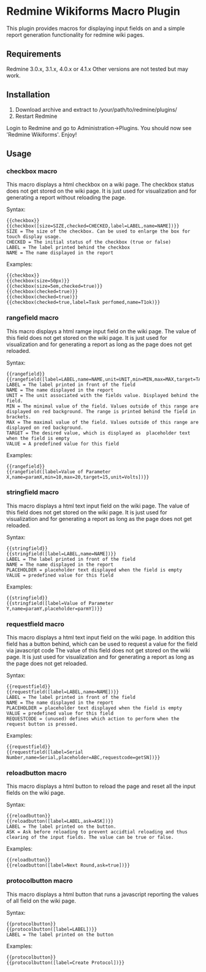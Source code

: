 Redmine Wikiforms Macro Plugin
==================================

This plugin provides macros for displaying input fields on and a simple report generation functionality for redmine wiki pages.

Requirements
------------

Redmine 3.0.x, 3.1.x, 4.0.x or 4.1.x
Other versions are not tested but may work.

Installation
------------
1. Download archive and extract to /your/path/to/redmine/plugins/
2. Restart Redmine

Login to Redmine and go to Administration->Plugins. You should now see 'Redmine Wikiforms'. Enjoy!

Usage
------------

### checkbox macro

This macro displays a html checkbox on a wiki page.
The checkbox status does not get stored on the wiki page. It is just used for visualization and for generating a report without reloading the page.

Syntax:

    {{checkbox}}
    {{checkbox([size=SIZE,checked=CHECKED,label=LABEL,name=NAME])}}
    SIZE = The size of the checkbox. Can be used to enlarge the box for touch display usage.
    CHECKED = The initial status of the checkbox (true or false)
    LABEL = The label printed behind the checkbox
    NAME = The name displayed in the report
  
Examples:

    {{checkbox}}
    {{checkbox(size=50px)}}
    {{checkbox(size=5em,checked=true)}}
    {{checkbox(checked=true)}}
    {{checkbox(checked=true)}}
    {{checkbox(checked=true,label=Task perfomed,name=T1ok)}}
 
### rangefield macro

This macro displays a html ramge input field on the wiki page.
The value of this field does not get stored on the wiki page. It is just used for visualization and for generating a report as long as the page does not get reloaded.

Syntax:

    {{rangefield}}
    {{rangefield([label=LABEL,name=NAME,unit=UNIT,min=MIN,max=MAX,target=TARGET,value=VALUE])}}
    LABEL = The label printed in front of the field
    NAME = The name displayed in the report
    UNIT = The unit associated with the fields value. Displayed behind the field.
    MIN = The minimal value of the field. Values outside of this range are displayed on red background. The range is printed behind the field in brackets.
    MAX = The maximal value of the field. Values outside of this range are displayed on red background.
    TARGET = The desired value, which is displayed as  placeholder text when the field is empty
    VALUE = A predefined value for this field
  
Examples:

	{{rangefield}}
	{{rangefield([label=Value of Parameter X,name=paramX,min=10,max=20,target=15,unit=Volts])}}
  
### stringfield macro

This macro displays a html text input field on the wiki page.
The value of this field does not get stored on the wiki page. It is just used for visualization and for generating a report as long as the page does not get reloaded.

Syntax:

    {{stringfield}}
    {{stringfield([label=LABEL,name=NAME])}}
    LABEL = The label printed in front of the field
    NAME = The name displayed in the report
    PLACEHOLDER = placeholder text displayed when the field is empty
    VALUE = predefined value for this field

Examples:
  	
    {{stringfield}}
    {{stringfield([label=Value of Parameter Y,name=paramY,placeholder=parmY])}}

### requestfield macro

This macro displays a html text input field on the wiki page.
In addition this field has a button behind, which can be used to request a value for the field via javascript code
The value of this field does not get stored on the wiki page. It is just used for visualization and for generating a report as long as the page does not get reloaded.

Syntax:

    {{requestfield}}
    {{requestfield([label=LABEL,name=NAME])}}
    LABEL = The label printed in front of the field
    NAME = The name displayed in the report
    PLACEHOLDER = placeholder text displayed when the field is empty
    VALUE = predefined value for this field
    REQUESTCODE = (unused) defines which action to perform when the request button is pressed.

Examples:
    
    {{requestfield}}
    {{requestfield([label=Serial Number,name=Serial,placeholder=ABC,requestcode=getSN])}}

### reloadbutton macro

This macro displays a html button to reload the page and reset all the input fields on the wiki page.

Syntax:

    {{reloadbutton}}
    {{reloadbutton([label=LABEL,ask=ASK])}}
    LABEL = The label printed on the button.
    ASK = Ask before reloading to prevent accidtial reloading and thus clearing of the input fields. The value can be true or false.

Examples:

    {{reloadbutton}}
    {{reloadbutton([label=Next Round,ask=true])}}

### protocolbutton macro

This macro displays a html button that runs a javascript reporting the values of all field on the wiki page.

Syntax:

    {{protocolbutton}}
    {{protocolbutton([label=LABEL])}}
    LABEL = The label printed on the button

Examples:
  
    {{protocolbutton}}
    {{protocolbutton([label=Create Protocol])}}
